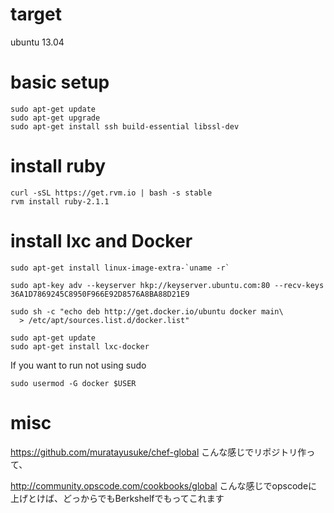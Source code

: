 target
====
ubuntu 13.04

basic setup
====

    sudo apt-get update
    sudo apt-get upgrade
    sudo apt-get install ssh build-essential libssl-dev


install ruby
====

    curl -sSL https://get.rvm.io | bash -s stable
    rvm install ruby-2.1.1


install lxc and Docker
====

    sudo apt-get install linux-image-extra-`uname -r`

    sudo apt-key adv --keyserver hkp://keyserver.ubuntu.com:80 --recv-keys 36A1D7869245C8950F966E92D8576A8BA88D21E9

    sudo sh -c "echo deb http://get.docker.io/ubuntu docker main\
      > /etc/apt/sources.list.d/docker.list"

    sudo apt-get update
    sudo apt-get install lxc-docker

If you want to run not using sudo

    sudo usermod -G docker $USER


misc
=====
https://github.com/muratayusuke/chef-global
こんな感じでリポジトリ作って、

http://community.opscode.com/cookbooks/global
こんな感じでopscodeに上げとけば、どっからでもBerkshelfでもってこれます
